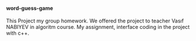 #### word-guess-game

This Project my group homework. We offered the project to teacher Vasıf NABIYEV in algoritm course. My assignment, interface coding in the project with c++.
